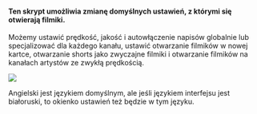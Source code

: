 #### Ten skrypt umożliwia zmianę domyślnych ustawień, z którymi się otwierają filmiki.

Możemy ustawić prędkość, jakość i autowłączenie napisów globalnie lub
specjalizować dla każdego kanału, ustawić otwarzanie filmików w nowej kartce,
otwarzanie shorts jako zwyczajne filmiki i otwarzanie filmików na kanałach
artystów ze zwykłą prędkością.

![](@/en/illustration.jpg)

Angielski jest językiem domyślnym, ale jeśli językiem interfejsu jest
białoruski, to okienko ustawień też będzie w tym języku.
